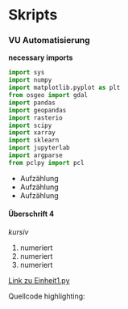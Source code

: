 # Skripts

### VU Automatisierung 
**necessary imports**

```python
import sys
import numpy 
import matplotlib.pyplot as plt
from osgeo import gdal
import pandas
import geopandas
import rasterio
import scipy 
import xarray
import sklearn
import jupyterlab
import argparse
from pclpy import pcl
```

* Aufzählung
* Aufzählung
* Aufzählung


#### Überschrift 4



*kursiv*



1. numeriert
2. numeriert
3. numeriert

[Link zu Einheit1.py](https://github.com/Tabernig/skripts/blob/master/VU_Automatisierung/Einheit1.py)

Quellcode highlighting:
